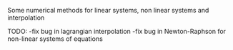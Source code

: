 Some numerical methods for linear systems, non linear systems and interpolation


TODO:
	-fix bug in lagrangian interpolation
	-fix bug in Newton-Raphson for non-linear systems of equations